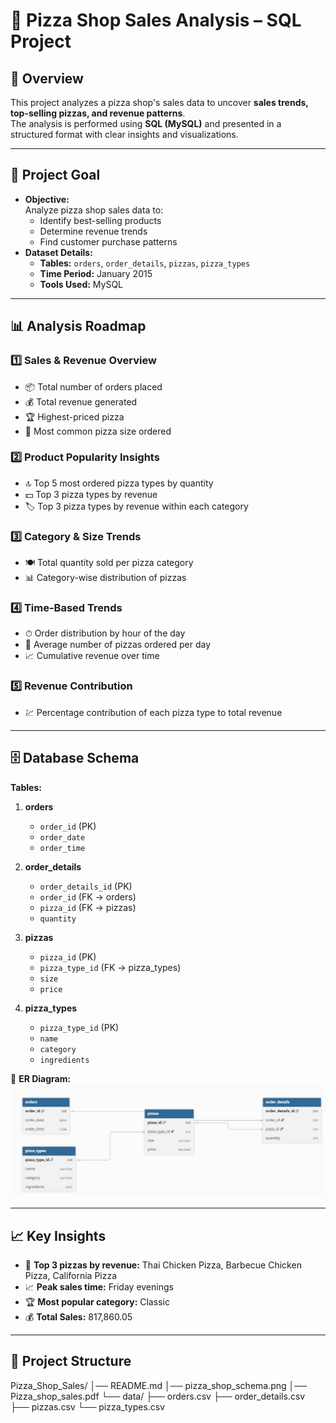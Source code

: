 # 🍕 Pizza Shop Sales Analysis – SQL Project

## 📌 Overview
This project analyzes a pizza shop's sales data to uncover **sales trends, top-selling pizzas, and revenue patterns**.  
The analysis is performed using **SQL (MySQL)** and presented in a structured format with clear insights and visualizations.

---

## 🎯 Project Goal
- **Objective:**  
  Analyze pizza shop sales data to:
  - Identify best-selling products
  - Determine revenue trends
  - Find customer purchase patterns
- **Dataset Details:**  
  - **Tables:** `orders`, `order_details`, `pizzas`, `pizza_types`
  - **Time Period:** January 2015
  - **Tools Used:** MySQL

---

## 📊 Analysis Roadmap

### 1️⃣ Sales & Revenue Overview
- 📦 Total number of orders placed  
- 💰 Total revenue generated  
- 🏆 Highest-priced pizza  
- 📏 Most common pizza size ordered  

### 2️⃣ Product Popularity Insights
- 🔝 Top 5 most ordered pizza types by quantity  
- 💵 Top 3 pizza types by revenue  
- 🏷 Top 3 pizza types by revenue within each category  

### 3️⃣ Category & Size Trends
- 🍽 Total quantity sold per pizza category  
- 📊 Category-wise distribution of pizzas  

### 4️⃣ Time-Based Trends
- ⏱ Order distribution by hour of the day  
- 📅 Average number of pizzas ordered per day  
- 📈 Cumulative revenue over time  

### 5️⃣ Revenue Contribution
- 💹 Percentage contribution of each pizza type to total revenue  

---

## 🗄 Database Schema
**Tables:**
1. **orders**  
   - `order_id` (PK)  
   - `order_date`  
   - `order_time`  

2. **order_details**  
   - `order_details_id` (PK)  
   - `order_id` (FK → orders)  
   - `pizza_id` (FK → pizzas)  
   - `quantity`  

3. **pizzas**  
   - `pizza_id` (PK)  
   - `pizza_type_id` (FK → pizza_types)  
   - `size`  
   - `price`  

4. **pizza_types**  
   - `pizza_type_id` (PK)  
   - `name`  
   - `category`  
   - `ingredients`  

📌 **ER Diagram:**  
![Database Schema](pizza_shop_schema.png)

---

## 📈 Key Insights
- 🍕 **Top 3 pizzas by revenue:** Thai Chicken Pizza, Barbecue Chicken Pizza, California Pizza  
- 📈 **Peak sales time:** Friday evenings  
- 🏆 **Most popular category:** Classic  
- 💰 **Total Sales:** 817,860.05  

---

## 📂 Project Structure
Pizza_Shop_Sales/
│── README.md
│── pizza_shop_schema.png
│── Pizza_shop_sales.pdf
└── data/
├── orders.csv
├── order_details.csv
├── pizzas.csv
└── pizza_types.csv